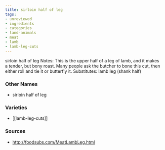 ```yaml
---
title: sirloin half of leg
tags:
- unreviewed
- ingredients
- categories
- land-animals
- meat
- lamb
- lamb-leg-cuts
---
```

sirloin half of leg Notes: This is the upper half of a leg of lamb, and it makes a tender, but bony roast. Many people ask the butcher to bone this cut, then either roll and tie it or butterfly it. Substitutes: lamb leg (shank half)

### Other Names

* sirloin half of leg

### Varieties

* [[lamb-leg-cuts]]

### Sources
* http://foodsubs.com/MeatLambLeg.html

